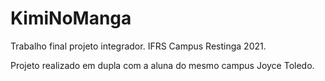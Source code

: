 # KimiNoManga
Trabalho final projeto integrador. IFRS Campus Restinga 2021.

Projeto realizado em dupla com a aluna do mesmo campus Joyce Toledo.
